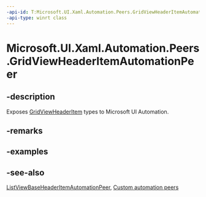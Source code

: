 ```yaml
---
-api-id: T:Microsoft.UI.Xaml.Automation.Peers.GridViewHeaderItemAutomationPeer
-api-type: winrt class
---
```


<!-- Class syntax.
public class GridViewHeaderItemAutomationPeer : Windows.UI.Xaml.Automation.Peers.ListViewBaseHeaderItemAutomationPeer, Windows.UI.Xaml.Automation.Peers.IGridViewHeaderItemAutomationPeer
-->

# Microsoft.UI.Xaml.Automation.Peers.GridViewHeaderItemAutomationPeer

## -description
Exposes [GridViewHeaderItem](../microsoft.ui.xaml.controls/gridviewheaderitem.md) types to Microsoft UI Automation.

## -remarks

## -examples

## -see-also
[ListViewBaseHeaderItemAutomationPeer](listviewbaseheaderitemautomationpeer.md), [Custom automation peers](/windows/uwp/accessibility/custom-automation-peers)
